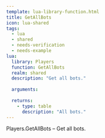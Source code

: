 ```yaml
---
template: lua-library-function.html
title: GetAllBots
icon: lua-shared
tags:
  - lua
  - shared
  - needs-verification
  - needs-example
lua:
  library: Players
  function: GetAllBots
  realm: shared
  description: "Get all bots."
  
  arguments:
  
  returns:
    - type: table
      description: "All bots."
---
```


<div class="lua__search__keywords">
Players.GetAllBots &#x2013; Get all bots.
</div>
